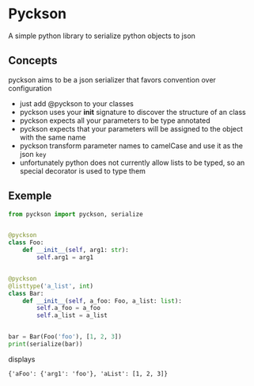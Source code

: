 # Pyckson
A simple python library to serialize python objects to json


## Concepts
pyckson aims to be a json serializer that favors convention over configuration

* just add @pyckson to your classes
* pyckson uses your __init__ signature to discover the structure of an class
* pyckson expects all your parameters to be type annotated
* pyckson expects that your parameters will be assigned to the object with the same name
* pyckson transform parameter names to camelCase and use it as the json `key`
* unfortunately python does not currently allow lists to be typed, so an special decorator is used to type them


## Exemple

```python
from pyckson import pyckson, serialize


@pyckson
class Foo:
    def __init__(self, arg1: str):
        self.arg1 = arg1


@pyckson
@listtype('a_list', int)
class Bar:
    def __init__(self, a_foo: Foo, a_list: list):
        self.a_foo = a_foo
        self.a_list = a_list


bar = Bar(Foo('foo'), [1, 2, 3])
print(serialize(bar))
```

displays

```
{'aFoo': {'arg1': 'foo'}, 'aList': [1, 2, 3]}
```
